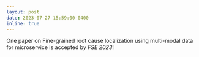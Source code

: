 ```yaml
---
layout: post
date: 2023-07-27 15:59:00-0400
inline: true
---
```


One paper on Fine-grained root cause localization using multi-modal data for microservice is accepted by *FSE 2023*!

